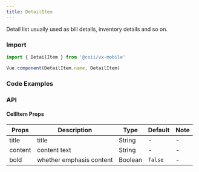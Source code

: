 ```yaml
---
title: DetailItem
---
```


Detail list usually used as bill details, inventory details and so on.

### Import

```javascript
import { DetailItem } from '@csii/vx-mobile'

Vue.component(DetailItem.name, DetailItem)
```

### Code Examples
<!-- DEMO -->

### API

#### CellItem Props
|Props | Description | Type | Default | Note|
|----|-----|------|------|------|
|title|title|String|-|-|
|content|content text|String|-|-|
|bold|whether emphasis content|Boolean|`false`|-|
